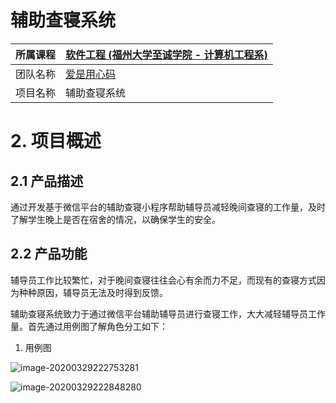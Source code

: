 # 辅助查寝系统

| 所属课程 |[软件工程 (福州大学至诚学院 - 计算机工程系)](https://edu.cnblogs.com/campus/fzzcxy/SE?filter=all_members)|
| -------- | -------------------------------------------- |
| 团队名称 | [爱是用心码](https://www.cnblogs.com/yongxinma/)      |
| 项目名称 | 辅助查寝系统   |

# 2. 项目概述

## 2.1 产品描述

通过开发基于微信平台的辅助查寝小程序帮助辅导员减轻晚间查寝的工作量，及时了解学生晚上是否在宿舍的情况，以确保学生的安全。

## 2.2 产品功能

辅导员工作比较繁忙，对于晚间查寝往往会心有余而力不足，而现有的查寝方式因为种种原因，辅导员无法及时得到反馈。

辅助查寝系统致力于通过微信平台辅助辅导员进行查寝工作，大大减轻辅导员工作量。首先通过用例图了解角色分工如下： 

 

1.   用例图

![image-20200329222753281](C:\Users\T470\AppData\Roaming\Typora\typora-user-images\image-20200329222753281.png)

![image-20200329222848280](C:\Users\T470\AppData\Roaming\Typora\typora-user-images\image-20200329222848280.png)
